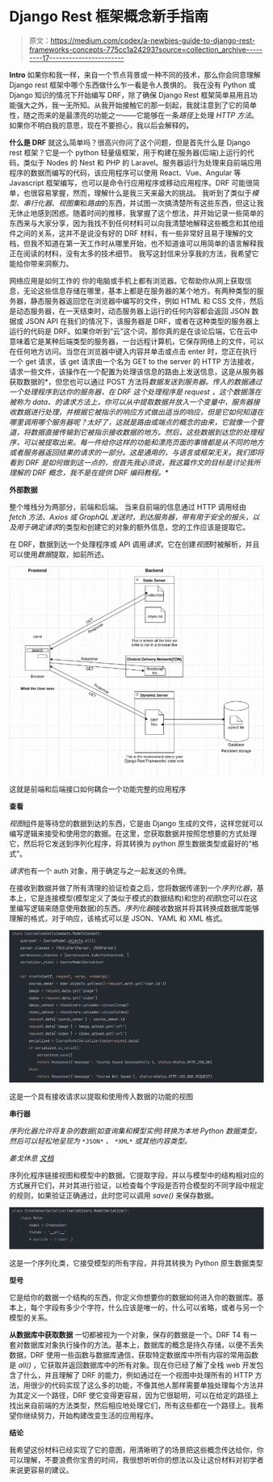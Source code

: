 # Django Rest 框架概念新手指南

> 原文：<https://medium.com/codex/a-newbies-guide-to-django-rest-frameworks-concepts-775cc1a24293?source=collection_archive---------17----------------------->

**Intro**
如果你和我一样，来自一个节点背景或一种不同的技术，那么你会同意理解 Django rest 框架中哪个东西做什么乍一看是令人畏惧的。
我在没有 Python 或 Django 知识的情况下开始编写 DRF，除了确保 Django Rest 框架简单易用且功能强大之外，我一无所知。从我开始接触它的那一刻起，我就注意到了它的简单性，随之而来的是最漂亮的功能之一——它能够在一条*路径*上处理 *HTTP 方法*。如果你不明白我的意思，现在不要担心，我以后会解释的。

**什么是 DRF**
就这么简单吗？很高兴你问了这个问题，但是首先什么是 Django rest 框架？它是一个 python 轻量级框架，用于构建在服务器(后端)上运行的代码，类似于 Nodes 的 Nest 和 PHP 的 Laravel。服务器运行为处理来自前端应用程序的数据而编写的代码，该应用程序可以使用 React、Vue、Angular 等 Javascript 框架编写，也可以是命令行应用程序或移动应用程序。DRF 可能很简单，也很容易掌握，然而，理解什么是我三天来最大的挑战。
我听到了类似于*模型*、*串行化器*、*视图集*和*路由*的东西，并试图一次搞清楚所有这些东西，但这让我无休止地感到困惑。随着时间的推移，我掌握了这个想法，并开始记录一些简单的东西来与大家分享，因为我找不到任何材料可以向我清楚地解释这些概念和其他组件之间的关系，这并不是说没有好的 DRF 材料，有一些非常好且易于理解的文档，但我不知道在第一天工作时从哪里开始，也不知道谁可以用简单的语言解释我正在阅读的材料，没有太多的技术细节。
我写这封信来分享我的方法，我希望它能给你带来洞察力。

网络应用是如何工作的
你的电脑或手机上都有浏览器。它帮助你从网上获取信息，无论这些信息存储在哪里，基本上都是在服务器的某个地方。有两种类型的服务器，静态服务器返回您在浏览器中编写的文件，例如 HTML 和 CSS 文件，然后是动态服务器，在一天结束时，动态服务器上运行的任何内容都会返回 JSON 数据或 JSON API 在我们的情况下，该服务器是 DRF，或者在这种类型的服务器上运行的代码是 DRF。如果你听到“云”这个词，那你真的是在谈论后端，它在云中意味着它是某种后端类型的服务器，一台远程计算机，它保存网络上的文件，可以在任何地方访问。当您在浏览器中键入内容并单击或点击 enter 时，您正在执行一个 get 请求，该 get 请求由一个名为 GET to the server 的 HTTP 方法接收，请求一些文件，该操作在一个配置为处理该信息的路由上发送信息，这是从服务器获取数据的*，但您也可以通过 POST 方法将*数据发送到服务器。传入的数据通过一个处理程序到达你的服务器，在 DRF 这个处理程序是 *request* ，这个数据落在被称为 *data、*的请求方法上，你可以从中提取数据并放入一个变量中，服务器接收数据进行处理，并根据它被指示的响应方式做出适当的响应，但是它如何知道在哪里调用哪个服务器呢？太好了，这就是路由或端点的概念的由来，它就像一个管道，将数据直接传输到它被指示接收数据的地方。然后，这些数据到达您的处理程序，可以被提取出来。每一件给你这样的功能和漂亮页面的事情都是从不同的地方或者服务器返回结果的*请求的一部分。这是通用的，与语言或框架无关。我们即将看到 DRF 是如何做到这一点的，但首先我必须说，我这篇作文的目标是讨论我所理解的 DRF 概念，我不是在提供 DRF 编码教程。***

**外部数据**

整个堆栈分为两部分，前端和后端。
当来自前端的信息通过 HTTP 调用经由 *fetch 方法、Axios 或 GraphQL 发送时，*到达服务器，带有用于安全的报头，以及用于确定*请求*的类型和创建它的对象的额外信息，您的工作应该是提取它。

在 DRF，数据到达一个处理程序或 API 调用*请求*，它在创建*视图*时被解析，并且可以使用*数据*提取，如前所述。

![](img/9c0f1b8eb66e91948bdee3f959a044c6.png)

这就是前端和后端接口如何耦合一个功能完整的应用程序

**查看**

*视图*组件是等待您的数据到达的东西，它是由 Django 生成的文件，这样您就可以编写逻辑来接受和使用您的数据。在这里，您获取数据并按照您想要的方式处理它，然后将它发送到序列化程序，将其转换为 python 原生数据类型或最好的“格式”。

*请求*也有一个 auth 对象，用于确定与之一起发送的令牌。

在接收到数据并做了所有清理的验证检查之后，您将数据传递到一个*序列化器*，基本上，它是连接模型(模型定义了类似于模式的数据结构)和您的*视图*(您可以在这里编写逻辑来随意使用数据)的东西。*序列化器*接收数据并将其转换成数据库能够理解的格式，对于响应，该格式可以是 JSON、YAML 和 XML 格式。

![](img/a17e2dd751cbd883a766807f90887b3b.png)

这是一个具有接收请求以提取和使用传入数据的功能的视图

**串行器**

*序列化器允许将复杂的数据(如查询集和模型实例)转换为本地 Python 数据类型，然后可以轻松地呈现为* `*JSON*` *、* `*XML*` *或其他内容类型。*

*姜戈休息* [*文档*](https://www.django-rest-framework.org/api-guide/serializers/)

序列化程序链接视图和模型中的数据。它提取字段，并以与模型中的结构相对应的方式展开它们，并对其进行验证，以检查每个字段是否符合模型的不同字段中规定的规则，如果验证正确通过，此时您可以调用 *save()* 来保存数据。

![](img/307d61f4e70663546babbae6830b3063.png)

这是一个序列化类，它接受模型的所有字段，并将其转换为 Python 原生数据类型

**型号**

它是给你的数据一个结构的东西，你定义你想要你的数据如何进入你的数据库。基本上，每个字段有多少个字符，什么应该是唯一的，什么可以省略，或者与另一个模型的关系。

**从数据库中获取数据**
一切都被视为一个对象，保存的数据是一个。DRF T4 有一套对数据库对象执行操作的方法。基本上，数据库的概念是持久存储，以便不丢失数据，DRF 使用一些函数与数据库通信，获取特定数据库中所有内容的常用函数是 *all()* ，它获取并返回数据库中的所有对象。现在你已经了解了全栈 web 开发包含了什么，并且理解了 DRF 的能力，例如通过在一个视图中处理所有的 HTTP 方法，用很少的代码实现了这么多的功能，不像其他人那样需要单独处理每个方法并为其定义一个路径，DRF 使它变得更容易，因为它很聪明，可以在给定的路径上找出来自前端的方法类型，然后相应地处理它们，所有这些都在一个路径上。我希望你继续努力，开始构建改变生活的应用程序。

**结论**

我希望这份材料已经实现了它的意图，用清晰明了的场景把这些概念传达给你，你可以理解，不要浪费你宝贵的时间，我很想听听你的想法以及让这份材料对初学者来说更容易的建议。